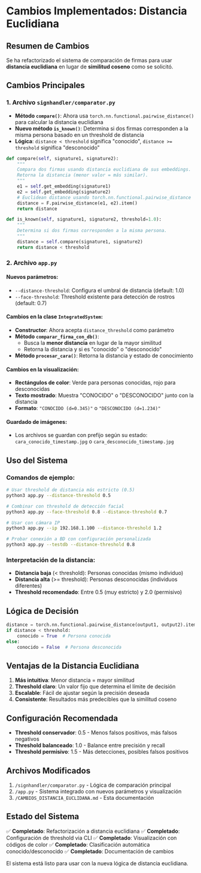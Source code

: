 # Cambios Implementados: Distancia Euclidiana

## Resumen de Cambios

Se ha refactorizado el sistema de comparación de firmas para usar **distancia euclidiana** en lugar de **similitud coseno** como se solicitó.

## Cambios Principales

### 1. Archivo `signhandler/comparator.py`

- **Método `compare()`**: Ahora usa `torch.nn.functional.pairwise_distance()` para calcular la distancia euclidiana
- **Nuevo método `is_known()`**: Determina si dos firmas corresponden a la misma persona basado en un threshold de distancia
- **Lógica**: `distance < threshold` significa "conocido", `distance >= threshold` significa "desconocido"

```python
def compare(self, signature1, signature2):
    """
    Compara dos firmas usando distancia euclidiana de sus embeddings.
    Retorna la distancia (menor valor = más similar).
    """
    e1 = self.get_embedding(signature1)
    e2 = self.get_embedding(signature2)
    # Euclidean distance usando torch.nn.functional.pairwise_distance
    distance = F.pairwise_distance(e1, e2).item()
    return distance

def is_known(self, signature1, signature2, threshold=1.0):
    """
    Determina si dos firmas corresponden a la misma persona.
    """
    distance = self.compare(signature1, signature2)
    return distance < threshold
```

### 2. Archivo `app.py`

#### Nuevos parámetros:
- `--distance-threshold`: Configura el umbral de distancia (default: 1.0)
- `--face-threshold`: Threshold existente para detección de rostros (default: 0.7)

#### Cambios en la clase `IntegratedSystem`:
- **Constructor**: Ahora acepta `distance_threshold` como parámetro
- **Método `comparar_firma_con_db()`**: 
  - Busca la **menor distancia** en lugar de la mayor similitud
  - Retorna la distancia y si es "conocido" o "desconocido"
- **Método `procesar_cara()`**: Retorna la distancia y estado de conocimiento

#### Cambios en la visualización:
- **Rectángulos de color**: Verde para personas conocidas, rojo para desconocidas
- **Texto mostrado**: Muestra "CONOCIDO" o "DESCONOCIDO" junto con la distancia
- **Formato**: `"CONOCIDO (d=0.345)"` o `"DESCONOCIDO (d=1.234)"`

#### Guardado de imágenes:
- Los archivos se guardan con prefijo según su estado: `cara_conocido_timestamp.jpg` o `cara_desconocido_timestamp.jpg`

## Uso del Sistema

### Comandos de ejemplo:

```bash
# Usar threshold de distancia más estricto (0.5)
python3 app.py --distance-threshold 0.5

# Combinar con threshold de detección facial
python3 app.py --face-threshold 0.8 --distance-threshold 0.7

# Usar con cámara IP
python3 app.py --ip 192.168.1.100 --distance-threshold 1.2

# Probar conexión a BD con configuración personalizada
python3 app.py --testdb --distance-threshold 0.8
```

### Interpretación de la distancia:

- **Distancia baja** (< threshold): Personas conocidas (mismo individuo)
- **Distancia alta** (>= threshold): Personas desconocidas (individuos diferentes)
- **Threshold recomendado**: Entre 0.5 (muy estricto) y 2.0 (permisivo)

## Lógica de Decisión

```python
distance = torch.nn.functional.pairwise_distance(output1, output2).item()
if distance < threshold:
    conocido = True  # Persona conocida
else:
    conocido = False  # Persona desconocida
```

## Ventajas de la Distancia Euclidiana

1. **Más intuitiva**: Menor distancia = mayor similitud
2. **Threshold claro**: Un valor fijo que determina el límite de decisión
3. **Escalable**: Fácil de ajustar según la precisión deseada
4. **Consistente**: Resultados más predecibles que la similitud coseno

## Configuración Recomendada

- **Threshold conservador**: 0.5 - Menos falsos positivos, más falsos negativos
- **Threshold balanceado**: 1.0 - Balance entre precisión y recall  
- **Threshold permisivo**: 1.5 - Más detecciones, posibles falsos positivos

## Archivos Modificados

1. `/signhandler/comparator.py` - Lógica de comparación principal
2. `/app.py` - Sistema integrado con nuevos parámetros y visualización
3. `/CAMBIOS_DISTANCIA_EUCLIDANA.md` - Esta documentación

## Estado del Sistema

✅ **Completado**: Refactorización a distancia euclidiana
✅ **Completado**: Configuración de threshold via CLI
✅ **Completado**: Visualización con códigos de color
✅ **Completado**: Clasificación automática conocido/desconocido
✅ **Completado**: Documentación de cambios

El sistema está listo para usar con la nueva lógica de distancia euclidiana.
